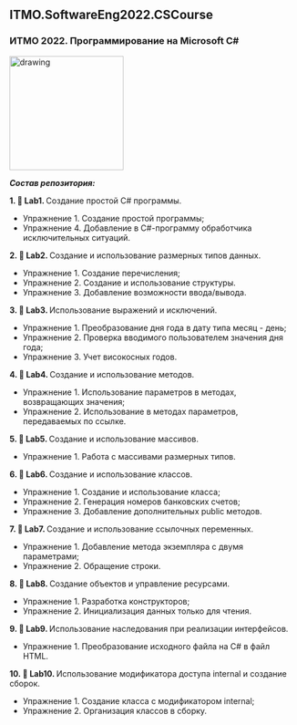 ## ITMO.SoftwareEng2022.CSCourse
### ИТМО 2022. Программирование на Microsoft C#

<img src="https://im.wampi.ru/2022/09/26/100.jpg" alt="drawing" width="200"/>

***Состав репозитория:***

 <strong>1. &#128194; Lab1. </strong> Создание простой C# программы.
 
* Упражнение 1. Создание простой программы;
* Упражнение 4. Добавление в C#-программу обработчика исключительных ситуаций.

<strong>2. &#128194; Lab2. </strong> Создание и использование размерных типов данных.
* Упражнение 1. Создание перечисления;
* Упражнение 2. Создание и использование структуры. 
* Упражнение 3. Добавление возможности ввода/вывода.

<strong>3. &#128194; Lab3. </strong> Использование выражений и исключений.
* Упражнение 1. Преобразование дня года в дату типа  месяц - день;
* Упражнение 2. Проверка вводимого пользователем значения  дня года;
* Упражнение 3. Учет високосных годов.

<strong>4. &#128194; Lab4. </strong> Создание и использование методов.
* Упражнение 1. Использование параметров в методах, возвращающих значения;
* Упражнение 2. Использование в методах параметров, передаваемых по ссылке.

<strong>5. &#128194; Lab5. </strong> Создание и использование массивов.
* Упражнение 1. Работа с массивами размерных типов.

<strong>6. &#128194; Lab6. </strong> Создание и использование классов.
* Упражнение 1. Создание и использование класса;
* Упражнение 2. Генерация номеров банковских счетов;
* Упражнение 3. Добавление дополнительных public методов.

<strong>7. &#128194; Lab7. </strong> Создание и использование ссылочных переменных.
* Упражнение 1. Добавление метода экземпляра с двумя параметрами;
* Упражнение 2. Обращение строки.

<strong>8. &#128194; Lab8. </strong> Создание объектов и управление ресурсами.
* Упражнение 1. Разработка конструкторов;
* Упражнение 2. Инициализация данных только для чтения.

<strong>9. &#128194; Lab9. </strong> Использование наследования при реализации интерфейсов.
* Упражнение 1. Преобразование исходного файла на C# в файл HTML.

<strong>10. &#128194; Lab10. </strong> Использование модификатора доступа internal и создание сборок.
* Упражнение 1. Создание класса с модификатором internal;
* Упражнение 2. Организация классов в сборку.
